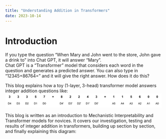 ```yaml
---
title: "Understanding Addition in Transformers"
date: 2023-10-14
---
```

# Introduction
If you type the question “When Mary and John went to the store, John gave a drink to” into Chat GPT, it will answer “Mary”.  
Chat GPT is a “Transformer” model that considers each word in the question and generates a predicted answer. 
You can also type in “12345+86764=” and it will give the right answer. How does it do this?

This blog explains how a toy (1-layer, 3-head) transformer model answers integer addition questions like:
![Question and Answer](/static/AdditionQuestionAnswer.svg?raw=true "AdditionQuestionAnswer")

This blog is written as an introduction to Mechanistic Interpretability and Transformer models for novices. 
It covers our investigation, testing and results of integer addition in transformers, building up section by section, and finally explaining this diagram:

